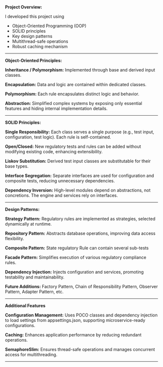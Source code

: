 **Project Overview:**

I developed this project using 
- Object-Oriented Programming (OOP)
- SOLID principles
- Key design patterns
- Multithread-safe operations
- Robust caching mechanism

-------

**Object-Oriented Principles:**

**Inheritance / Polymorphism:** Implemented through base and derived input classes.

**Encapsulation:** Data and logic are contained within dedicated classes.

**Polymorphism:** Each rule encapsulates distinct logic and behavior.

**Abstraction:** Simplified complex systems by exposing only essential features and hiding internal implementation details.

-------

**SOLID Principles:**

**Single Responsibility:** Each class serves a single purpose (e.g., test input, configuration, test logic). Each rule is self-contained.

**Open/Closed:** New regulatory tests and rules can be added without modifying existing code, enhancing extensibility.

**Liskov Substitution:** Derived test input classes are substitutable for their base types.

**Interface Segregation:** Separate interfaces are used for configuration and composite tests, reducing unnecessary dependencies.

**Dependency Inversion:** High-level modules depend on abstractions, not concretions. The engine and services rely on interfaces.

-----------

**Design Patterns:**

**Strategy Pattern:** Regulatory rules are implemented as strategies, selected dynamically at runtime.

**Repository Pattern:** Abstracts database operations, improving data access flexibility.

**Composite Pattern:** State regulatory Rule can contain several sub-tests

**Facade Pattern:** Simplifies execution of various regulatory compliance rules.

**Dependency Injection:** Injects configuration and services, promoting testability and maintainability.

**Future Additions:** Factory Pattern, Chain of Responsibility Pattern, Observer Pattern, Adapter Pattern, etc.

-------

**Additional Features**

**Configuration Management:** Uses POCO classes and dependency injection to load settings from appsettings.json, supporting microservice-ready configurations.

**Caching:** Enhances application performance by reducing redundant operations.

**SemaphoreSlim:** Ensures thread-safe operations and manages concurrent access for multithreading.

--------
